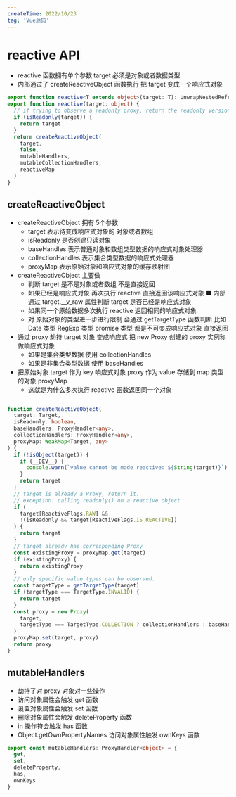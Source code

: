 ```yaml
---
createTime: 2022/10/23
tag: 'Vue源码'
---
```


# reactive API

* reactive 函数拥有单个参数 target 必须是对象或者数据类型
* 内部通过了 createReactiveObject 函数执行 把 target 变成一个响应式对象

```ts
export function reactive<T extends object>(target: T): UnwrapNestedRefs<T>
export function reactive(target: object) {
  // if trying to observe a readonly proxy, return the readonly version.
  if (isReadonly(target)) {
    return target
  }
  return createReactiveObject(
    target,
    false,
    mutableHandlers,
    mutableCollectionHandlers,
    reactiveMap
  )
}

```

## createReactiveObject

* createReactiveObject 拥有 5个参数
  * target 表示待变成响应式对象的 对象或者数组
  * isReadonly 是否创建只读对象
  * baseHandles 表示普通对象和数组类型数据的响应式对象处理器
  * collectionHandles 表示集合类型数据的响应式处理器
  * proxyMap 表示原始对象和响应式对象的缓存映射图
* createReactiveObject 主要做
  * 判断 target 是不是对象或者数组  不是直接返回
  * 如果已经是响应式对象 再次执行 reactive 直接返回该响应式对象
    ■ 内部通过 target.__v_raw 属性判断 target 是否已经是响应式对象
  * 如果同一个原始数据多次执行 reactive 返回相同的响应式对象
  * 对 原始对象的类型进一步进行限制  会通过 getTargetType 函数判断 比如 Date 类型 RegExp 类型 promise 类型 都是不可变成响应式对象 直接返回
* 通过 proxy 劫持 target 对象 变成响应式  把 new Proxy 创建的 proxy 实例称做响应式对象
  * 如果是集合类型数据 使用 collectionHandles
  * 如果是非集合类型数据 使用 baseHandles
* 把原始对象 target 作为 key 响应式对象 proxy 作为 value 存储到 map 类型的对象 proxyMap
  * 这就是为什么多次执行 reactive 函数返回同一个对象

```ts

function createReactiveObject(
  target: Target,
  isReadonly: boolean,
  baseHandlers: ProxyHandler<any>,
  collectionHandlers: ProxyHandler<any>,
  proxyMap: WeakMap<Target, any>
) {
  if (!isObject(target)) {
    if (__DEV__) {
      console.warn(`value cannot be made reactive: ${String(target)}`)
    }
    return target
  }
  // target is already a Proxy, return it.
  // exception: calling readonly() on a reactive object
  if (
    target[ReactiveFlags.RAW] &&
    !(isReadonly && target[ReactiveFlags.IS_REACTIVE])
  ) {
    return target
  }
  // target already has corresponding Proxy
  const existingProxy = proxyMap.get(target)
  if (existingProxy) {
    return existingProxy
  }
  // only specific value types can be observed.
  const targetType = getTargetType(target)
  if (targetType === TargetType.INVALID) {
    return target
  }
  const proxy = new Proxy(
    target,
    targetType === TargetType.COLLECTION ? collectionHandlers : baseHandlers
  )
  proxyMap.set(target, proxy)
  return proxy
}

```

## mutableHandlers

* 劫持了对 proxy 对象对一些操作
* 访问对象属性会触发 get 函数
* 设置对象属性会触发 set 函数
* 删除对象属性会触发 deleteProperty 函数
* in 操作符会触发 has 函数
* Object.getOwnPropertyNames 访问对象属性触发 ownKeys 函数

```ts
export const mutableHandlers: ProxyHandler<object> = {
  get,
  set,
  deleteProperty,
  has,
  ownKeys
}

```
